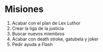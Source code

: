 # Misiones

1. Acabar con el plan de Lex Luthor
2. Crear la liga de la justicia
3. Buscar nuevos miembros
4. Acabar con death stroke, gatubela y  joker
5. Pedir ayuda a Flash



